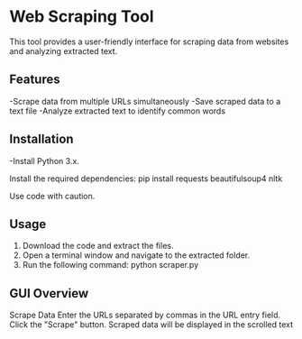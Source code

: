 # Web Scraping Tool
This tool provides a user-friendly interface for scraping data from websites and analyzing extracted text.

## Features
-Scrape data from multiple URLs simultaneously
-Save scraped data to a text file
-Analyze extracted text to identify common words

## Installation
-Install Python 3.x.

Install the required dependencies:
pip install requests beautifulsoup4 nltk

Use code with caution. 

## Usage
1. Download the code and extract the files.
2. Open a terminal window and navigate to the extracted folder.
3. Run the following command: python scraper.py

## GUI Overview
Scrape Data
Enter the URLs separated by commas in the URL entry field.
Click the "Scrape" button.
Scraped data will be displayed in the scrolled text

